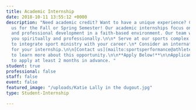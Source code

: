 ```yaml
---
title: Academic Internship
date: 2018-10-11 13:55:12 +0000
description: "Need academic credit? Want to have a unique experience? Come serve with
  us for the Fall or Spring Semester! Our academic internships focus on leadership
  and professional development in a faith-based environment. Our team will pour into
  you spiritually and professionally.\n\n* Serve at our sports complex.\n* Learn how
  to integrate sport ministry with your career.\n* Consider an international option
  for your internship.\n\n[Contact us](mailto:sportsperformance@athletesinaction.org)
  to learn more about this opportunity.\n\n**Apply Below!**\n\nApplicants are encouraged
  to apply at least 2 months in advance. "
student: true
professional: false
staff: false
event: false
featured_image: "/uploads/Katie Lally in the dugout.jpg"
type: Student-Internship

---
```

